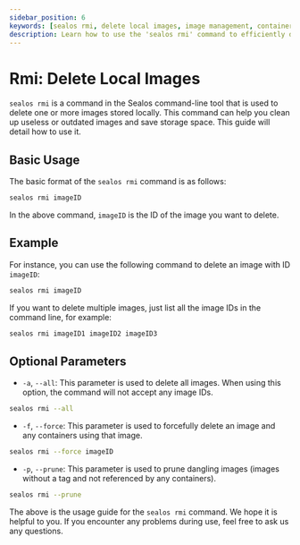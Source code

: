 ```yaml
---
sidebar_position: 6
keywords: [sealos rmi, delete local images, image management, container cleanup, storage optimization, Docker alternative, Kubernetes tools, image pruning, force delete images, multiple image deletion]
description: Learn how to use the 'sealos rmi' command to efficiently delete local images, manage storage, and optimize your container environment with optional parameters for advanced cleanup.
---
```


# Rmi: Delete Local Images

`sealos rmi` is a command in the Sealos command-line tool that is used to delete one or more images stored locally. This
command can help you clean up useless or outdated images and save storage space. This guide will detail how to use it.

## Basic Usage

The basic format of the `sealos rmi` command is as follows:

```bash
sealos rmi imageID
```

In the above command, `imageID` is the ID of the image you want to delete.

## Example

For instance, you can use the following command to delete an image with ID `imageID`:

```bash
sealos rmi imageID
```

If you want to delete multiple images, just list all the image IDs in the command line, for example:

```bash
sealos rmi imageID1 imageID2 imageID3
```

## Optional Parameters

- `-a`, `--all`: This parameter is used to delete all images. When using this option, the command will not accept any
  image IDs.

```bash
sealos rmi --all
```

- `-f`, `--force`: This parameter is used to forcefully delete an image and any containers using that image.

```bash
sealos rmi --force imageID
```

- `-p`, `--prune`: This parameter is used to prune dangling images (images without a tag and not referenced by any
  containers).

```bash
sealos rmi --prune
```

The above is the usage guide for the `sealos rmi` command. We hope it is helpful to you. If you encounter any problems
during use, feel free to ask us any questions.
